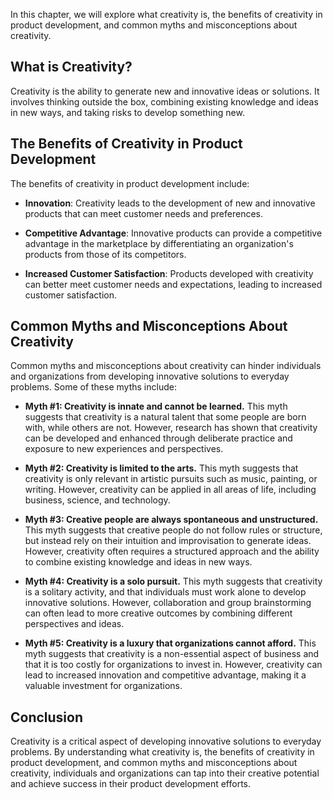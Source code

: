 
In this chapter, we will explore what creativity is, the benefits of creativity in product development, and common myths and misconceptions about creativity.

What is Creativity?
-------------------

Creativity is the ability to generate new and innovative ideas or solutions. It involves thinking outside the box, combining existing knowledge and ideas in new ways, and taking risks to develop something new.

The Benefits of Creativity in Product Development
-------------------------------------------------

The benefits of creativity in product development include:

* **Innovation**: Creativity leads to the development of new and innovative products that can meet customer needs and preferences.

* **Competitive Advantage**: Innovative products can provide a competitive advantage in the marketplace by differentiating an organization's products from those of its competitors.

* **Increased Customer Satisfaction**: Products developed with creativity can better meet customer needs and expectations, leading to increased customer satisfaction.

Common Myths and Misconceptions About Creativity
------------------------------------------------

Common myths and misconceptions about creativity can hinder individuals and organizations from developing innovative solutions to everyday problems. Some of these myths include:

* **Myth #1: Creativity is innate and cannot be learned.** This myth suggests that creativity is a natural talent that some people are born with, while others are not. However, research has shown that creativity can be developed and enhanced through deliberate practice and exposure to new experiences and perspectives.

* **Myth #2: Creativity is limited to the arts.** This myth suggests that creativity is only relevant in artistic pursuits such as music, painting, or writing. However, creativity can be applied in all areas of life, including business, science, and technology.

* **Myth #3: Creative people are always spontaneous and unstructured.** This myth suggests that creative people do not follow rules or structure, but instead rely on their intuition and improvisation to generate ideas. However, creativity often requires a structured approach and the ability to combine existing knowledge and ideas in new ways.

* **Myth #4: Creativity is a solo pursuit.** This myth suggests that creativity is a solitary activity, and that individuals must work alone to develop innovative solutions. However, collaboration and group brainstorming can often lead to more creative outcomes by combining different perspectives and ideas.

* **Myth #5: Creativity is a luxury that organizations cannot afford.** This myth suggests that creativity is a non-essential aspect of business and that it is too costly for organizations to invest in. However, creativity can lead to increased innovation and competitive advantage, making it a valuable investment for organizations.

Conclusion
----------

Creativity is a critical aspect of developing innovative solutions to everyday problems. By understanding what creativity is, the benefits of creativity in product development, and common myths and misconceptions about creativity, individuals and organizations can tap into their creative potential and achieve success in their product development efforts.
